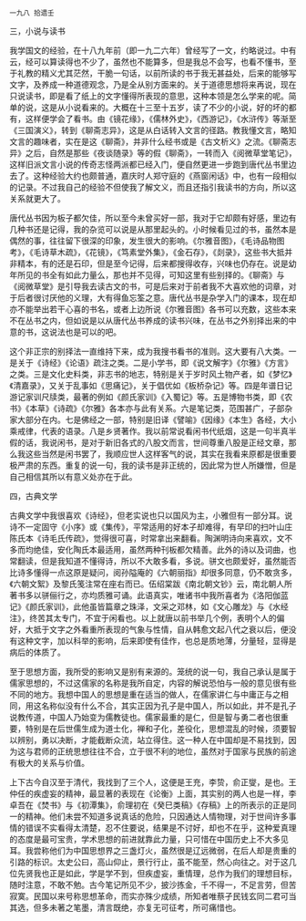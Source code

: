     一九八 拾遗壬 

   三，小说与读书

   我学国文的经验，在十八九年前（即一九二六年）曾经写了一文，约略说过。中有云，经可以算读得也不少了，虽然也不能算多，但是我总不会写，也看不懂书，至于礼教的精义尤其茫然，干脆一句话，以前所读的书于我无甚益处，后来的能够写文字，及养成一种道德观念，乃是全从别方面来的。关于道德思想将来再说，现在只说读书，即是看了纸上的文字懂得所表现的意思，这种本领是怎么学来的呢。简单的说，这是从小说看来的。大概在十三至十五岁，读了不少的小说，好的坏的都有，这样便学会了看书。由《镜花缘》，《儒林外史》，《西游记》，《水浒传》等渐至《三国演义》，转到《聊斋志异》，这是从白话转入文言的径路。教我懂文言，略知文言的趣味者，实在是这《聊斋》，并非什么经书或是《古文析义》之流。《聊斋志异》之后，自然是那些《夜谈随录》等的假《聊斋》，一转而入《阅微草堂笔记》，这样旧派文言小说的传奇志怪两派都已经入门，便自然更进一步跑到唐代丛书里边去了。这种经验大约也颇普通，嘉庆时人郑守庭的《燕窗闲话》中，也有一段相似的记录。不过我自己的经验不但使我了解文义，而且还指引我读书的方向，所以这关系就更大了。

   唐代丛书因为板子都欠佳，所以至今未曾买好一部，我对于它却颇有好感，里边有几种书还是记得，我的杂览可以说是从那里起头的。小时候看见过的书，虽然本是偶然的事，往往留下很深的印象，发生很大的影响。《尔雅音图》，《毛诗品物图考》，《毛诗草木疏》，《花镜》，《笃素堂外集》，《金石存》，《剡录》，这些书大抵并非精本，有的还是石印，但是至今记得，后来都搜得收存，兴味也仍存在。说是幼年所见的书全有如此力量么，那也并不见得，可知这里有些别择的。《聊斋》与《阅微草堂》是引导我去读古文的书，可是后来对于前者我不大喜欢他的词章，对于后者很讨厌他的义理，大有得鱼忘筌之意。唐代丛书是杂学入门的课本，现在却亦不能举出若干心喜的书名，或者上边所说《尔雅音图》各书可以充数，这些本来不在丛书之内，但如说是以从唐代丛书养成的读书兴味，在丛书之外别择出来的中意的书，这说法也是可以的吧。

   这个非正宗的别择法一直维持下来，成为我搜书看书的准则。这大要有八大类。一是关于《诗经》《论语》疏注之类。二是小学书，即《说文解字》《尔雅》《方言》之类。三是文化史料类，非志书的地志，特别是关于岁时风土物产者，如《梦忆》《清嘉录》，又关于乱事如《思痛记》，关于倡优如《板桥杂记》等。四是年谱日记游记家训尺牍类，最著的例如《颜氏家训》《入蜀记》等。五是博物书类，即《农书》《本草》《诗疏》《尔雅》各本亦与此有关系。六是笔记类，范围甚广，子部杂家大部分在内。七是佛经之一部，特别是旧译《譬喻》《因缘》《本生》各经，大小乘戒律，代表的语录。八是乡贤著作。我以前常说看闲书代纸烟，这是一句半真半假的话，我说闲书，是对于新旧各式的八股文而言，世间尊重八股是正经文章，那么我这些当然是闲书罢了，我顺应世人这样客气的说，其实在我看来原都是很重要极严肃的东西。重复的说一句，我的读书是非正统的，因此常为世人所嫌憎，但是自己相信其所以有意义处亦在于此。

   四，古典文学

   古典文学中我很喜欢《诗经》，但老实说也只以国风为主，小雅但有一部分耳。说诗不一定固守《小序》或《集传》，平常适用的好本子却难得，有早印的扫叶山庄陈氏本《诗毛氏传疏》，觉得很可喜，时常拿出来翻看。陶渊明诗向来喜欢，文不多而均绝佳，安化陶氏本最适用，虽然两种刊板都欠精善。此外的诗以及词曲，也常翻读，但是我知道不懂得诗，所以不大敢多看，多说。骈文也颇爱好，虽然能否比诗多懂得一点这原是疑问，阅孙隘庵的《六朝丽指》却很多同意，仍不敢贪多，《六朝文絮》及黎氏笺注常在座右而已。伍绍棠跋《南北朝文钞》云，南北朝人所著书多以骈俪行之，亦均质雅可诵。此语真实，唯诸书中我所喜者为《洛阳伽蓝记》《颜氏家训》，此他虽皆篇章之珠泽，文采之邓林，如《文心雕龙》与《水经注》，终苦其太专门，不宜于闲看也。以上就唐以前书举几个例，表明个人的偏好，大抵于文字之外看重所表现的气象与性情，自从韩愈文起八代之衰以后，便没有这种文字，加以科举的影响，后来即使有佳作，也总是质地薄，分量轻，显得是病后的体质了。

   至于思想方面，我所受的影响又是别有来源的。笼统的说一句，我自己承认是属于儒家思想的，不过这儒家的名称是我所自定，内容的解说恐怕与一般的意见很有些不同的地方。我想中国人的思想是重在适当的做人，在儒家讲仁与中庸正与之相同，用这名称似没有什么不合，其实正因为孔子是中国人，所以如此，并不是孔子说教传道，中国人乃始变为儒教徒也。儒家最重的是仁，但是智与勇二者也很重要，特别是在后世儒生成为道士化，禅和子化，差役化，思想混乱的时候，须要智以辨别，勇以决断，才能截断众流，站立得住。这一种人在中国却是不易找到，因为这与君师的正统思想往往不合，立于很不利的地位，虽然对于国家与民族的前途有极大的关系与价值。

   上下古今自汉至于清代，我找到了三个人，这便是王充，李贽，俞正燮，是也。王仲任的疾虚妄的精神，最显著的表现在《论衡》上面，其实别的两人也是一样，李卓吾在《焚书》与《初潭集》，俞理初在《癸巳类稿》《存稿》上的所表示的正是同一的精神。他们未尝不知道多说真话的危险，只因通达人情物理，对于世间许多事情的错误不实看得太清楚，忍不住要说，结果是不讨好，却也不在乎，这种爱真理的态度是最可宝贵，学术思想的前进就靠此力量，只可惜在中国历史上不大多见耳。我尝称他们为中国思想界之三盏灯火，虽然很是辽远微弱，在后人却是贵重的引路的标识。太史公曰，高山仰止，景行行止，虽不能至，然心向往之。对于这几位先贤我也正是如此，学是学不到，但疾虚妄，重情理，总作为我们的理想目标，随时注意，不敢不勉。古今笔记所见不少，披沙拣金，千不得一，不足言劳，但苦寂寞。民国以来号称思想革命，而实亦殊少成绩，所知者唯蔡孑民钱玄同二君可当其选，但多未著之笔墨，清言既绝，亦复无可征考，所可痛惜也。

